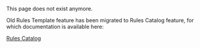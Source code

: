 This page does not exist anymore.

Old Rules Template feature has been migrated to Rules Catalog feature, for which documentation is available here:

[Rules Catalog](rules_catalog.md)

